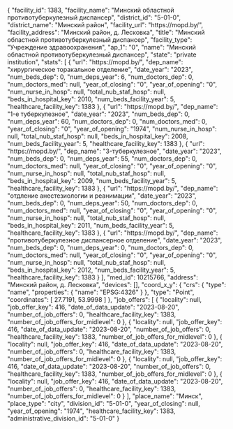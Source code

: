 {
    "facility_id": 1383,
    "facility_name": "Минский областной противотуберкулезный диспансер",
    "district_id": "5-01-0",
    "district_name": "Минский район",
    "facility_url": "https:\/\/mopd.by\/",
    "facility_address": "Минский район, д. Лесковка",
    "title": "Минский областной противотуберкулезный диспансер",
    "facility_type": "Учреждение здравоохранения",
    "ap_1": "0",
    "name": "Минский областной противотуберкулезный диспансер",
    "state": "private institution",
    "stats": [
        {
            "url": "https:\/\/mopd.by\/",
            "dep_name": "хирургическое торакальное  отделение",
            "date_year": "2023",
            "num_beds_dep": 0,
            "num_deps_year": 6,
            "num_doctors_dep": 0,
            "num_doctors_med": null,
            "year_of_closing": "0",
            "year_of_opening": "0",
            "num_nurse_in_hosp": null,
            "total_nub_staf_hosp": null,
            "beds_in_hospital_key": 2010,
            "num_beds_facility_year": 5,
            "healthcare_facility_key": 1383
        },
        {
            "url": "https:\/\/mopd.by\/",
            "dep_name": "1-е туберкулезное",
            "date_year": "2023",
            "num_beds_dep": 0,
            "num_deps_year": 60,
            "num_doctors_dep": 0,
            "num_doctors_med": 0,
            "year_of_closing": "0",
            "year_of_opening": "1974",
            "num_nurse_in_hosp": null,
            "total_nub_staf_hosp": null,
            "beds_in_hospital_key": 2008,
            "num_beds_facility_year": 5,
            "healthcare_facility_key": 1383
        },
        {
            "url": "https:\/\/mopd.by\/",
            "dep_name": "3-туберкулезное",
            "date_year": "2023",
            "num_beds_dep": 0,
            "num_deps_year": 55,
            "num_doctors_dep": 0,
            "num_doctors_med": null,
            "year_of_closing": "0",
            "year_of_opening": "0",
            "num_nurse_in_hosp": null,
            "total_nub_staf_hosp": null,
            "beds_in_hospital_key": 2009,
            "num_beds_facility_year": 5,
            "healthcare_facility_key": 1383
        },
        {
            "url": "https:\/\/mopd.by\/",
            "dep_name": "отдление анестезиологии и реанимации",
            "date_year": "2023",
            "num_beds_dep": 0,
            "num_deps_year": 50,
            "num_doctors_dep": 0,
            "num_doctors_med": null,
            "year_of_closing": "0",
            "year_of_opening": "0",
            "num_nurse_in_hosp": null,
            "total_nub_staf_hosp": null,
            "beds_in_hospital_key": 2011,
            "num_beds_facility_year": 5,
            "healthcare_facility_key": 1383
        },
        {
            "url": "https:\/\/mopd.by\/",
            "dep_name": "противотуберкулезное диспансерное отделение",
            "date_year": "2023",
            "num_beds_dep": 0,
            "num_deps_year": 0,
            "num_doctors_dep": 0,
            "num_doctors_med": null,
            "year_of_closing": "0",
            "year_of_opening": "0",
            "num_nurse_in_hosp": null,
            "total_nub_staf_hosp": null,
            "beds_in_hospital_key": 2012,
            "num_beds_facility_year": 5,
            "healthcare_facility_key": 1383
        }
    ],
    "med_id": 10215766,
    "address": "Минский район, д. Лесковка",
    "devices": [],
    "coord_x_y": {
        "crs": {
            "type": "name",
            "properties": {
                "name": "EPSG:4326"
            }
        },
        "type": "Point",
        "coordinates": [
            27.7191,
            53.9998
        ]
    },
    "job_offers": [
        {
            "locality": null,
            "job_offer_key": 416,
            "date_of_data_update": "2023-08-20",
            "number_of_job_offers": 0,
            "healthcare_facility_key": 1383,
            "number_of_job_offers_for_midlevel": 0
        },
        {
            "locality": null,
            "job_offer_key": 416,
            "date_of_data_update": "2023-08-20",
            "number_of_job_offers": 0,
            "healthcare_facility_key": 1383,
            "number_of_job_offers_for_midlevel": 0
        },
        {
            "locality": null,
            "job_offer_key": 416,
            "date_of_data_update": "2023-08-20",
            "number_of_job_offers": 0,
            "healthcare_facility_key": 1383,
            "number_of_job_offers_for_midlevel": 0
        },
        {
            "locality": null,
            "job_offer_key": 416,
            "date_of_data_update": "2023-08-20",
            "number_of_job_offers": 0,
            "healthcare_facility_key": 1383,
            "number_of_job_offers_for_midlevel": 0
        },
        {
            "locality": null,
            "job_offer_key": 416,
            "date_of_data_update": "2023-08-20",
            "number_of_job_offers": 0,
            "healthcare_facility_key": 1383,
            "number_of_job_offers_for_midlevel": 0
        }
    ],
    "place_name": "Минск",
    "place_type": "city",
    "division_id": "5-01-0",
    "year_of_closing": null,
    "year_of_opening": "1974",
    "healthcare_facility_key": 1383,
    "administrative_division_id": "5-01-0"
}